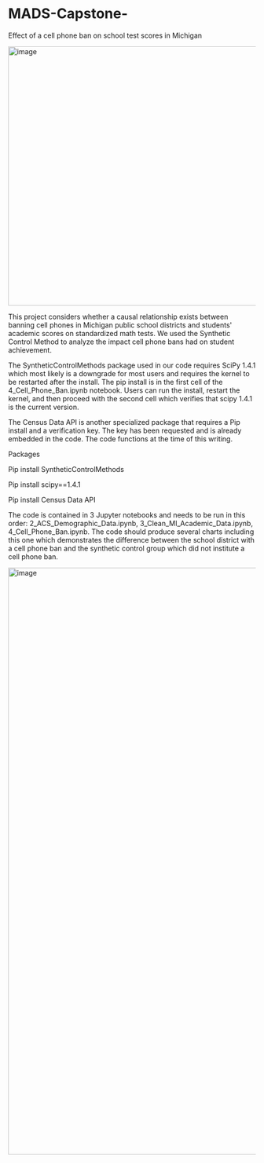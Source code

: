 # MADS-Capstone-
Effect of a cell phone ban on school test scores in Michigan 

<img width="528" alt="image" src="https://user-images.githubusercontent.com/55987309/185806732-8d48438a-fd98-4c36-a416-ebac15db1e3f.png">

This project considers whether a causal relationship exists between banning cell phones in Michigan public school districts and students' academic scores on standardized math tests. We used the Synthetic Control Method to analyze the impact cell phone bans had on student achievement. 

The SyntheticControlMethods package used in our code requires SciPy 1.4.1 which most likely is a downgrade for most users and requires the kernel to be restarted after the install. The pip install is in the first cell of the 4_Cell_Phone_Ban.ipynb notebook. Users can run the install, restart the kernel, and then proceed with the second cell which verifies that scipy 1.4.1 is the current version.

The Census Data API is another specialized package that requires a Pip install and a verification key. The key has been requested and is already embedded in the code. The code functions at the time of this writing.

Packages

Pip install SyntheticControlMethods

Pip install scipy==1.4.1

Pip install Census Data API

The code is contained in 3 Jupyter notebooks and needs to be run in this order: 2_ACS_Demographic_Data.ipynb, 3_Clean_MI_Academic_Data.ipynb, 4_Cell_Phone_Ban.ipynb. The code should produce several charts including this one which demonstrates the difference between the school district with a cell phone ban and the synthetic control group which did not institute a cell phone ban.

<img width="1196" alt="image" src="https://user-images.githubusercontent.com/55987309/186026354-f2e0ea19-30b8-48c2-95a5-a5fb81e3a915.png">
